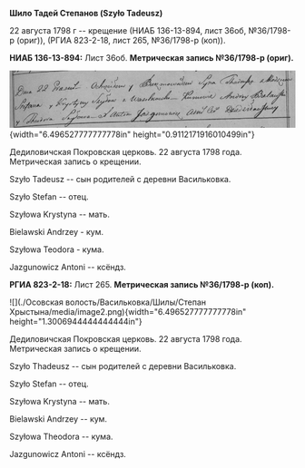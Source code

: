 **Шило Тадей Степанов (Szyło Tadeusz)**

22 августа 1798 г -- крещение (НИАБ 136-13-894, лист 36об, №36/1798-р
(ориг)), (РГИА 823-2-18, лист 265, №36/1798-р (коп)).

**НИАБ 136-13-894:** Лист 36об. **Метрическая запись №36/1798-р
(ориг).**

![](./media/ee92d73c3cd1bf140ab83f07ea747feb3b67b29e.png){width="6.496527777777778in"
height="0.9112171916010499in"}

Дедиловичская Покровская церковь. 22 августа 1798 года. Метрическая
запись о крещении.

Szyło Tadeusz -- сын родителей с деревни Васильковка.

Szyło Stefan -- отец.

Szyłowa Krystyna -- мать.

Bielawski Andrzey - кум.

Szyłowa Teodora - кума.

Jazgunowicz Antoni -- ксёндз.

**РГИА 823-2-18:** Лист 265. **Метрическая запись №36/1798-р (коп).**

![](./Осовская волость/Васильковка/Шилы/Степан Хрыстына/media/image2.png){width="6.496527777777778in"
height="1.3006944444444444in"}

Дедиловичская Покровская церковь. 22 августа 1798 года. Метрическая
запись о крещении.

Szyło Thadeusz -- сын родителей с деревни Васильковка.

Szyło Stefan -- отец.

Szyłowa Krystyna -- мать.

Bielawski Andrzey -- кум.

Szyłowa Theodora -- кума.

Jazgunowicz Antoni -- ксёндз.
